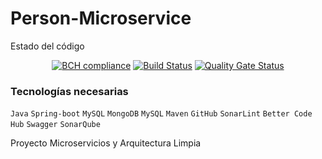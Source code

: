# Person-Microservice

Estado del código
<center>

[![BCH compliance](https://bettercodehub.com/edge/badge/camiloleal06/Person-Microservice?branch=master)](https://bettercodehub.com/)
[![Build Status](https://app.travis-ci.com/camiloleal06/Person-Microservice.svg?branch=master)](https://app.travis-ci.com/camiloleal06/Person-Microservice)
   [![Quality Gate Status](https://sonarcloud.io/api/project_badges/measure?project=camiloleal06_Person-Microservice&metric=alert_status)](https://sonarcloud.io/summary/new_code?id=camiloleal06_Person-Microservice)
   </center>
 
<h3 dir="auto">Tecnologías necesarias</h3>
<p dir="auto"><code>Java</code> <code>Spring-boot</code> <code>MySQL</code> <code>MongoDB</code> <code>MySQL</code> <code>Maven</code> <code>GitHub</code> <code>SonarLint</code> <code>Better Code Hub</code> <code>Swagger</code>  <code>SonarQube</code></p>


Proyecto Microservicios y Arquitectura Limpia 
